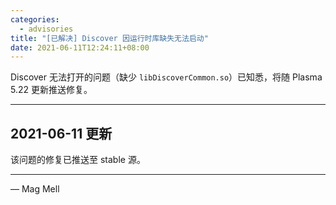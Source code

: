 ```yaml
---
categories:
  - advisories
title: "[已解决] Discover 因运行时库缺失无法启动"
date: 2021-06-11T12:24:11+08:00
---
```


Discover 无法打开的问题（缺少 `libDiscoverCommon.so`）已知悉，将随 Plasma 5.22 更新推送修复。

----

2021-06-11 更新
---------------

该问题的修复已推送至 stable 源。
 
----

— Mag Mell

